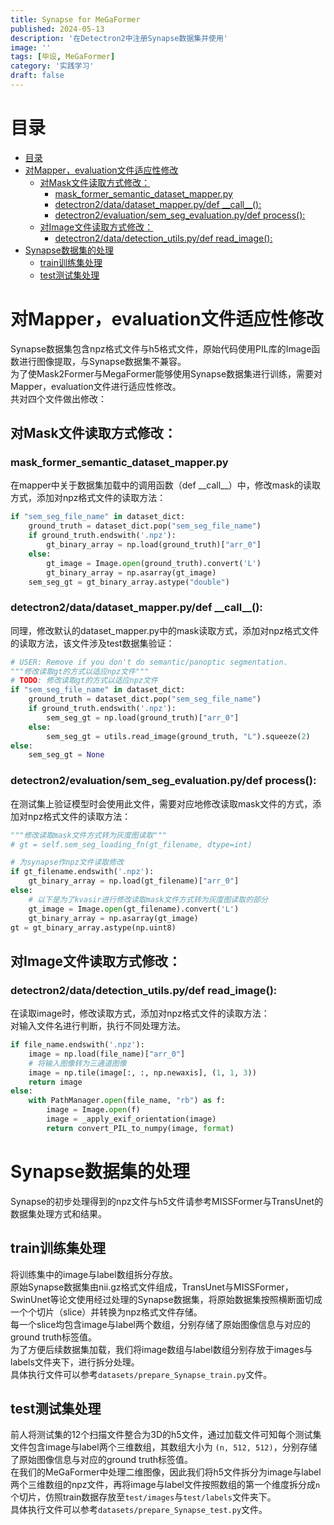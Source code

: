 ```yaml
---
title: Synapse for MeGaFormer
published: 2024-05-13
description: '在Detectron2中注册Synapse数据集并使用'
image: ''
tags: [毕设, MeGaFormer]
category: '实践学习'
draft: false 
---
```

# 目录
- [目录](#目录)
- [对Mapper，evaluation文件适应性修改](#对mapperevaluation文件适应性修改)
  - [对Mask文件读取方式修改：](#对mask文件读取方式修改)
    - [mask\_former\_semantic\_dataset\_mapper.py](#mask_former_semantic_dataset_mapperpy)
    - [detectron2/data/dataset\_mapper.py/def \_\_call\_\_():](#detectron2datadataset_mapperpydef-__call__)
    - [detectron2/evaluation/sem\_seg\_evaluation.py/def process():](#detectron2evaluationsem_seg_evaluationpydef-process)
  - [对Image文件读取方式修改：](#对image文件读取方式修改)
    - [detectron2/data/detection\_utils.py/def read\_image():](#detectron2datadetection_utilspydef-read_image)
- [Synapse数据集的处理](#synapse数据集的处理)
  - [train训练集处理](#train训练集处理)
  - [test测试集处理](#test测试集处理)

# 对Mapper，evaluation文件适应性修改
Synapse数据集包含npz格式文件与h5格式文件，原始代码使用PIL库的Image函数进行图像提取，与Synapse数据集不兼容。  
为了使Mask2Former与MegaFormer能够使用Synapse数据集进行训练，需要对Mapper，evaluation文件进行适应性修改。  
共对四个文件做出修改：  
## 对Mask文件读取方式修改：
### mask_former_semantic_dataset_mapper.py
在mapper中关于数据集加载中的调用函数（def \_\_call_\_）中，修改mask的读取方式，添加对npz格式文件的读取方法：
```python
if "sem_seg_file_name" in dataset_dict:
    ground_truth = dataset_dict.pop("sem_seg_file_name")
    if ground_truth.endswith('.npz'):
        gt_binary_array = np.load(ground_truth)["arr_0"]
    else:  
        gt_image = Image.open(ground_truth).convert('L')
        gt_binary_array = np.asarray(gt_image)
    sem_seg_gt = gt_binary_array.astype("double")
```  

### detectron2/data/dataset_mapper.py/def \_\_call_\_():
同理，修改默认的dataset_mapper.py中的mask读取方式，添加对npz格式文件的读取方法，该文件涉及test数据集验证：
```python
# USER: Remove if you don't do semantic/panoptic segmentation.
"""修改读取gt的方式以适应npz文件"""
# TODO: 修改读取gt的方式以适应npz文件
if "sem_seg_file_name" in dataset_dict:
    ground_truth = dataset_dict.pop("sem_seg_file_name")
    if ground_truth.endswith('.npz'):
        sem_seg_gt = np.load(ground_truth)["arr_0"]
    else:
        sem_seg_gt = utils.read_image(ground_truth, "L").squeeze(2)
else:
    sem_seg_gt = None
```  

### detectron2/evaluation/sem_seg_evaluation.py/def process():
在测试集上验证模型时会使用此文件，需要对应地修改读取mask文件的方式，添加对npz格式文件的读取方法：  
```python
"""修改读取mask文件方式转为灰度图读取"""
# gt = self.sem_seg_loading_fn(gt_filename, dtype=int)

# 为synapse作npz文件读取修改
if gt_filename.endswith('.npz'):
    gt_binary_array = np.load(gt_filename)["arr_0"]
else:
    # 以下是为了kvasir进行修改读取mask文件方式转为灰度图读取的部分   
    gt_image = Image.open(gt_filename).convert('L')
    gt_binary_array = np.asarray(gt_image)
gt = gt_binary_array.astype(np.uint8)
```  
## 对Image文件读取方式修改：
### detectron2/data/detection_utils.py/def read_image():
在读取image时，修改读取方式，添加对npz格式文件的读取方法：  
对输入文件名进行判断，执行不同处理方法。
```python
if file_name.endswith('.npz'):
    image = np.load(file_name)["arr_0"]
    # 将输入图像转为三通道图像
    image = np.tile(image[:, :, np.newaxis], (1, 1, 3))
    return image
else:
    with PathManager.open(file_name, "rb") as f:
        image = Image.open(f)
        image = _apply_exif_orientation(image)
        return convert_PIL_to_numpy(image, format)
```  
# Synapse数据集的处理
Synapse的初步处理得到的npz文件与h5文件请参考MISSFormer与TransUnet的数据集处理方式和结果。  
## train训练集处理
将训练集中的image与label数组拆分存放。  
原始Synapse数据集由nii.gz格式文件组成，TransUnet与MISSFormer，SwinUnet等论文使用经过处理的Synapse数据集，将原始数据集按照横断面切成一个个切片（slice）并转换为npz格式文件存储。  
每一个slice均包含image与label两个数组，分别存储了原始图像信息与对应的ground truth标签值。  
为了方便后续数据集加载，我们将image数组与label数组分别存放于images与labels文件夹下，进行拆分处理。  
具体执行文件可以参考`datasets/prepare_Synapse_train.py`文件。  
## test测试集处理
前人将测试集的12个扫描文件整合为3D的h5文件，通过加载文件可知每个测试集文件包含image与label两个三维数组，其数组大小为 `(n, 512, 512)`，分别存储了原始图像信息与对应的ground truth标签值。  
在我们的MeGaFormer中处理二维图像，因此我们将h5文件拆分为image与label两个三维数组的npz文件，再将image与label文件按照数组的第一个维度拆分成`n`个切片，仿照train数据存放至`test/images`与`test/labels`文件夹下。  
具体执行文件可以参考`datasets/prepare_Synapse_test.py`文件。  
